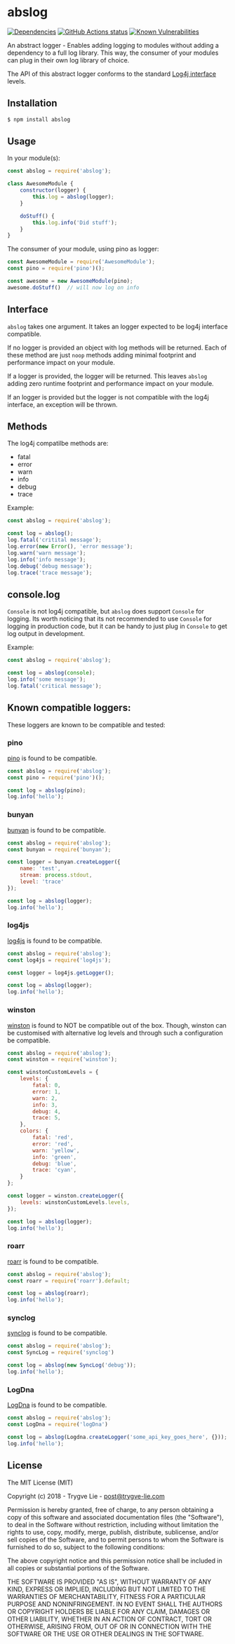 # abslog

[![Dependencies](https://img.shields.io/david/trygve-lie/abslog.svg?style=flat-square)](https://david-dm.org/trygve-lie/abslog)
[![GitHub Actions status](https://github.com/trygve-lie/abslog/workflows/Run%20Lint%20and%20Tests/badge.svg)](https://github.com/trygve-lie/abslog/actions?query=workflow%3A%22Run+Lint+and+Tests%22)
[![Known Vulnerabilities](https://snyk.io/test/github/trygve-lie/abslog/badge.svg?targetFile=package.json&style=flat-square)](https://snyk.io/test/github/trygve-lie/abslog?targetFile=package.json)

An abstract logger - Enables adding logging to modules without adding a dependency to a full log library. This way, the consumer of your modules can plug in their own log library of choice.

The API of this abstract logger conforms to the standard [Log4j interface](https://logging.apache.org/log4j/1.2/apidocs/org/apache/log4j/Level.html) levels.


## Installation

```bash
$ npm install abslog
```


## Usage

In your module(s):

```js
const abslog = require('abslog');

class AwesomeModule {
    constructor(logger) {
        this.log = abslog(logger);
    }

    doStuff() {
        this.log.info('Did stuff');
    }
}
```

The consumer of your module, using pino as logger:

```js
const AwesomeModule = require('AwesomeModule');
const pino = require('pino')();

const awesome = new AwesomeModule(pino);
awesome.doStuff()  // will now log on info
```


## Interface

`abslog` takes one argument. It takes an logger expected to be log4j interface
compatible.

If no logger is provided an object with log methods will be returned. Each of
these method are just `noop` methods adding minimal footprint and performance impact
on your module.

If a logger is provided, the logger will be returned. This leaves `abslog` adding
zero runtime footprint and performance impact on your module.

If an logger is provided but the logger is not compatible with the log4j interface,
an exception will be thrown.


## Methods

The log4j compatilbe methods are:

 * fatal
 * error
 * warn
 * info
 * debug
 * trace

Example:

```js
const abslog = require('abslog');

const log = abslog();
log.fatal('critital message');
log.error(new Error(), 'error message');
log.warn('warn message');
log.info('info message');
log.debug('debug message');
log.trace('trace message');
```


## console.log

`Console` is not log4j compatible, but `abslog` does support `Console` for logging.
Its worth noticing that its not recommended to use `Console` for logging in production
code, but it can be handy to just plug in `Console` to get log output in development.

Example:

```js
const abslog = require('abslog');

const log = abslog(console);
log.info('some message');
log.fatal('critical message');
```


## Known compatible loggers:

These loggers are known to be compatible and tested:

### pino

[pino](https://www.npmjs.com/package/pino) is found to be compatible.

```js
const abslog = require('abslog');
const pino = require('pino')();

const log = abslog(pino);
log.info('hello');
```

### bunyan

[bunyan](https://www.npmjs.com/package/bunyan) is found to be compatible.

```js
const abslog = require('abslog');
const bunyan = require('bunyan');

const logger = bunyan.createLogger({
    name: 'test',
    stream: process.stdout,
    level: 'trace'
});

const log = abslog(logger);
log.info('hello');
```

### log4js

[log4js](https://www.npmjs.com/package/log4js) is found to be compatible.

```js
const abslog = require('abslog');
const log4js = require('log4js');

const logger = log4js.getLogger();

const log = abslog(logger);
log.info('hello');
```

### winston

[winston](https://www.npmjs.com/package/winston) is found to NOT be compatible
out of the box. Though, winston can be customised with alternative log levels
and through such a configuration be compatible.

```js
const abslog = require('abslog');
const winston = require('winston');

const winstonCustomLevels = {
    levels: {
        fatal: 0,
        error: 1,
        warn: 2,
        info: 3,
        debug: 4,
        trace: 5,
    },
    colors: {
        fatal: 'red',
        error: 'red',
        warn: 'yellow',
        info: 'green',
        debug: 'blue',
        trace: 'cyan',
    }
};

const logger = winston.createLogger({
    levels: winstonCustomLevels.levels,
});

const log = abslog(logger);
log.info('hello');
```

### roarr

[roarr](https://github.com/gajus/roarr) is found to be compatible.

```js
const abslog = require('abslog');
const roarr = require('roarr').default;

const log = abslog(roarr);
log.info('hello');
```

### synclog

[synclog](https://github.com/trygve-lie/synclog) is found to be compatible.

```js
const abslog = require('abslog');
const SyncLog = require('synclog')

const log = abslog(new SyncLog('debug'));
log.info('hello');
```

### LogDna

[LogDna](https://www.npmjs.com/package/logdna) is found to be compatible.

```js
const abslog = require('abslog');
const LogDna = require('logDna')

const log = abslog(Logdna.createLogger('some_api_key_goes_here', {}));
log.info('hello');
```


## License

The MIT License (MIT)

Copyright (c) 2018 - Trygve Lie - post@trygve-lie.com

Permission is hereby granted, free of charge, to any person obtaining a copy
of this software and associated documentation files (the "Software"), to deal
in the Software without restriction, including without limitation the rights
to use, copy, modify, merge, publish, distribute, sublicense, and/or sell
copies of the Software, and to permit persons to whom the Software is
furnished to do so, subject to the following conditions:

The above copyright notice and this permission notice shall be included in
all copies or substantial portions of the Software.

THE SOFTWARE IS PROVIDED "AS IS", WITHOUT WARRANTY OF ANY KIND, EXPRESS OR
IMPLIED, INCLUDING BUT NOT LIMITED TO THE WARRANTIES OF MERCHANTABILITY,
FITNESS FOR A PARTICULAR PURPOSE AND NONINFRINGEMENT. IN NO EVENT SHALL THE
AUTHORS OR COPYRIGHT HOLDERS BE LIABLE FOR ANY CLAIM, DAMAGES OR OTHER
LIABILITY, WHETHER IN AN ACTION OF CONTRACT, TORT OR OTHERWISE, ARISING FROM,
OUT OF OR IN CONNECTION WITH THE SOFTWARE OR THE USE OR OTHER DEALINGS IN
THE SOFTWARE.
